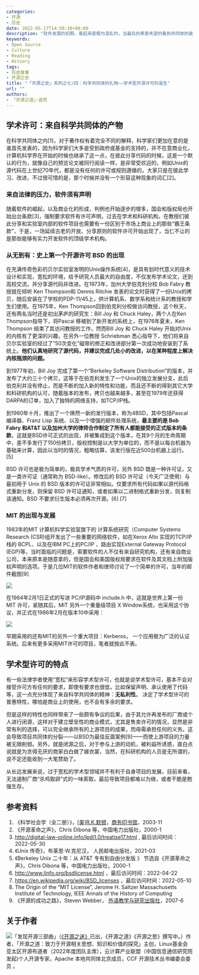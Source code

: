 ```yaml
---
categories:
- 开源
- 历史
date: 2022-05-17T14:50:16+08:00
description: "软件发展的初期，看起来是极为混乱的，当最后的黑客失望的看到共同体的衰落之时，处于这个共同体的人却选择了继承和发扬科学的精神，仍然让一些项目延续，并选择了和时代同时进步的方式来声明自己的作品，保持学术传统，保持开放和共享，保持最大化受众享用。"
keywords:
- Open Source
- Culture
- Reading
- Hitsory
tags:
- 历史故事
- 开源之史
title: "「开源之史」系列之七/四：科学共同体的礼物——学术型开源许可的诞生"
url: ""
authors:
- 「开源之道」·适兕
---
```


## 学术许可：来自科学共同体的产物

在科学共同体之内[1]，对于著作权有着完全不同的解释，科学家们更加在意的是谁首先发表的，因为科学家们大多是受到政府或基金的支持的，并不在意商业化，计算机科学界在开始的时候也继承了这一点，在彼此分享代码的时候，这是一个默认的行为，就像自己的预览论文被同行阅读一样，是非常受欢迎的，例如Unix的源代码在上世纪70年代，都是没有任何的许可或规则遵循的，大家只是在彼此学习、改进，不过很可惜的是，那个时候并没有一个形容这种现象的词汇[2]。

### 来自法律的压力，软件须有声明

随着软件的崛起，以及商业化的形成，判例也开始逐步的增多，国会和版权局也开始出台条款[3]，强制要求软件有许可声明，过去在学术和科研机构，在教授们彼此分享和实验室内部的软件项目也需要有一份区别于市场上商业上的那些“霸王条款”，于是，一场延续古老的开放、分享原则的软件许可开始出现了，当仁不让的是那些能够有实力开发软件的顶级学术机构。

### 从无到有：史上第一个开源许可 BSD 的出现

在充满传奇色彩的贝尔实验室发明的Unix操作系统[4]，是具有划时代意义的技术设计和实现，宽松的环境，给予研究人员最大的自由度，不仅发布学术论文，还到高校交流，并分享源代码并改进。在1973年，加州大学伯克利分校 Bob Fabry 教授就在倾听 Ken Thompson和 Dennis Ritchie 发表的论文时获得了一份Unix的拷贝，随后安装在了学校的PDP-11/45上，供计算机系、数学系和统计系的教授和学生们使用。在1975年，Ken Thompson回到伯克利分校做访问教授，这个秋天，还有两名当时还是初出茅庐的研究生：Bill Joy 和 Chuck Haley，两个人在Ken Thompson指导下，将Pascal 移植到了新开发的系统上，在1976年夏末，Ken Thompson 结束了其访问教授的工作，然而Bill Joy 和 Chuck Haley 开始对Unix的内核有了更深的兴趣，在另外一位教授 Schriebman 悉心指导下，他们将来自贝尔实验室的经过了“50次变化”磁带的修正和改进部分第一次成功地安装到了系统上。**他们认真地研究了源代码，并建议完成几处小的改进，以在某种程度上解决内核瓶颈的问题。**

到1977年初，Bill Joy 完成了第一个“Berkeley Software Distribution”的版本，并发布了大约三十个拷贝，这等于在伯克利发生了一个Unix的独立发展分支，此后伯克利并没有停止，而是不断的加入新的特性和功能，而且还不断的得到其它大学和科研机构的认可，随着版本的发布，拷贝也越来越多，甚至在1979年还获得DARPA的订单，加入了独特的网络支持，如TCP/IP栈。

到1980年十月，推出了一个焕然一新的发行版本，称为4BSD，其中包括Pascal编译器、Franz Lisp 系统、以及一个增强的邮件处理系统，**最主要的是 Bob Fabry 和AT&T 以及加州大学的律师合作制定了所有人都能接受的正式版本的条款**，这就是BSD许可正式的出现，并被集成到这个版本，在其9个月的生命周期中，差不多发行了150份拷贝，版权控制是以大学为单位的，而不是以每台机器为基础来计算，因此以当时的情况，粗略估算，该发行版在近500台机器上运行。[5]

BSD 许可也是极为简单的，极具学术气质的许可，另外 BSD 既是一种许可证，又是一类许可证（通常称为 BSD-like）。修改后的 BSD 许可证（今天广泛使用）与最初用于 Unix 的 BSD 版本的许可证非常相似。仅要求所有代码如果以源代码格式重新分发，则保留 BSD 许可证通知，或者如果以二进制格式重新分发，则复制该通知。BSD 不要求衍生版本必须再次开源。[6] [7]

### MIT 的出现与发展

1983年的MIT 计算机科学实验室旗下的 计算系统研究（Computer Systems Research (CSR)组开发出了一些重要的网络软件，如在Xerox Alto 实现的TCP/IP 栈的 BCPL、以及在IBM PC上的PC/IP 、路由实现External Gateway Protocol (EGP)等，当时面临的问题是，索要软件的人不仅有来自研究机构，还有来自商业公司，本来原本是随意拿的，但是国会和美国版权局要求在软件及其文档上附加版权声明的选项。于是几位MIT的软件作者和律师讨论了一个简单的许可，当年的邮件截图[9]

![](/posts/history-of-open-source/medias/mit-license-draft.png )

在1984年2月1日正式的写进 PC/IP源码中 include.h  中，这就是世界上第一份 MIT 许可，紧随其后，MIT 另外一个重量级项目 X Window系统，也采用这个协议，并正式在1986年2月在版本10中采用：

![](/posts/history-of-open-source/medias/mit-license-second-for-x-window.png)

早期采用的还有MIT的另外一个重大项目：Kerberos， 一个应用极为广泛的认证系统。后来有更多采用MIT许可的项目，笔者就按此不表。

## 学术型许可的特点

有一些法律学者使用“宽松”来形容学术型许可，也就是说学术型许可，基本不会对接受许可方有任何的要求，即使有要求也很低，比如保留声明、承认使用了代码等，这一点充分体现了来自科学共同体的精神：**无私利性**。  决定了学术型许可的普惠特性，哪怕是商业上的使用，也不会有多余的要求。

但是这样的特性也同样带来了一些颇有争议的后果，由于其允许再发布的厂商或个人进行闭源，这样对于建立壁垒性的商业模式，尤其是售卖许可的情况，显然是非常有利的选择，可以完全继承所有的上游项目的成果，而毋需承担任何的义务。这会导致项目共同体的分裂——以BSD为最佳反面案例[9]——而使上游项目的力量被无限削弱。另外，就是闭源之后，对于参与上游的动机，被利益所诱惑，直白点说就是为贪得无厌的商家白白做了嫁衣裳，当然，在科研机构的人员是无所谓的，说不定还能收到一大笔赞助了。

从长远发展来说，过于宽松的学术型领域并不有利于自身项目的发展，目前来看，无法遏制厂商“杀鸡取卵”式的一味索取，最后导致项目都难以为继，或者干脆是勉强生存。

## 参考资料

1. 《科学社会学（全二册）》，[[美\]R.K.默顿](https://book.douban.com/search/R.K.默顿)，[商务印书馆](https://book.douban.com/press/2851)，2003-11
2. 《开源革命之声》，Chris Dibona 等，中国电力出版社，2000-1 
3. http://digital-law-online.info/lpdi1.0/treatise17.html , 最后访问时间：2022-05-30
4. 《Unix 传奇》，布莱恩·W.克尼汉， 人民邮电出版社，2021-03
5.  《Berkeley Unix 二十年：从 AT&T 专有到自由分发版 》 节选自《开源革命之声》，Chris Dibona 等，中国电力出版社，2000-1 
6. http://www.linfo.org/bsdlicense.html ，最后访问时间：2022-04-22
7. https://en.wikipedia.org/wiki/BSD_licenses ，最后访问时间：2022-05-10
8. The Origin of the “MIT License”, Jerome H. Saltzer Massachusetts Institute of Technology, IEEE Annals of the History of Computing
9.  《开源的成功之路》，Steven Webber， [外语教学与研究出版社](https://book.douban.com/press/2510)，2007-6

## 关于作者

![](/public/kuosi-face-of-os.png)「发现开源三部曲」（[《开源之迷》](posts/book-of-open-source/the-fascinating-of-open-source/)已出，《开源之道》《开源之思》撰写中。）作者，「开源之道：致力于开源相关思想、知识和价值的探究」主创，Linux基金会亚太区开源布道者（2022年度团队主席），云计算产业联盟（中国信息通信研究院发起)个人开源专家，Apache 本地共同体北京成员，CCF 开源技术丛书编委会委员 。
